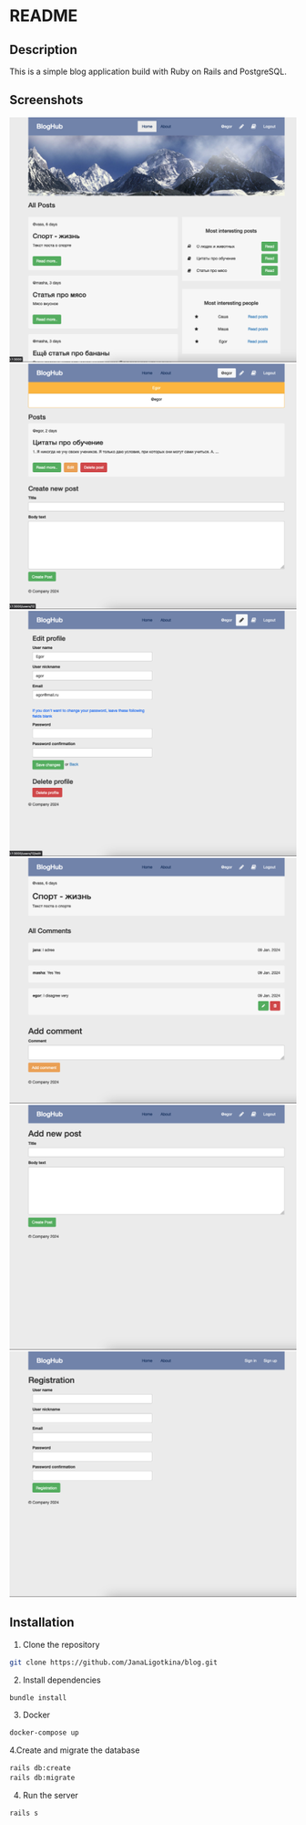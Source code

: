 # README

## Description

This is a simple blog application build with Ruby on Rails and PostgreSQL.

## Screenshots

![image](app/assets/images/demo/home.png)
![show user](app/assets/images/demo/show_user.png)
![edit post](app/assets/images/demo/edit_profile.png)
![show post](app/assets/images/demo/show_post.png)
![new post](app/assets/images/demo/new_post.png)
![registration](app/assets/images/demo/registration.png)

## Installation

1. Clone the repository

```bash
git clone https://github.com/JanaLigotkina/blog.git
```

2. Install dependencies

```bash
bundle install
```

3. Docker

```bash
docker-compose up
```

4.Create and migrate the database

```bash
rails db:create
rails db:migrate
```

4. Run the server

```bash
rails s
```


